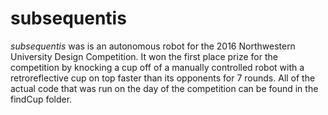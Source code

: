 # subsequentis
<i>subsequentis</i> was is an autonomous robot for the 2016 Northwestern University Design Competition. It won the first place prize for the competition by knocking a cup off of a manually controlled robot with a retroreflective cup on top faster than its opponents for 7 rounds. All of the actual code that was run on the day of the competition can be found in the findCup folder. 
